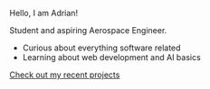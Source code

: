 Hello, I am Adrian!

Student and aspiring Aerospace Engineer.
- Curious about everything software related
- Learning about web development and AI basics

[Check out my recent projects](https://github.com/Adrian-isp/Learning-log.git)
